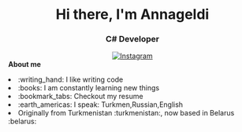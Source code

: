<!DOCTYPE html>
<html>
    <head>
        <meta charset="utf-8">
    </head>
    <body>
        <div id="header" align="center">
            <h1>Hi there, I'm Annageldi</h1>
            <h3>C# Developer</h3>
            <a href="https://www.instagram.com/_bayramich/">
                <img src="https://img.shields.io/badge/Instagram-blue?style=for-the-badge&logo=instagram&logoColor=red" alt="Instagram" /> 
            </a>
        </div>
         <b>About me </b>
        <p>
            <li>:writing_hand: I like writing code</li>
            <li>:books: I am constantly learning new things</li>
            <li>:bookmark_tabs: Checkout my resume</li>
            <li>:earth_americas: I speak: Turkmen,Russian,English</li>
            <li>Originally from Turkmenistan :turkmenistan:, now based in Belarus :belarus: </li>
        </p>
    </body>
</html>
